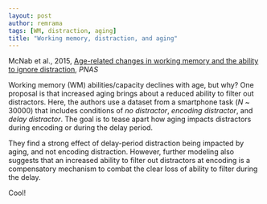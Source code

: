 ```yaml
---
layout: post
author: remrama
tags: [WM, distraction, aging]
title: "Working memory, distraction, and aging"
---
```


McNab et al., 2015, [Age-related changes in working memory and the ability to ignore distraction](https://doi.org/10.1073/pnas.1504162112), _PNAS_

Working memory (WM) abilities/capacity declines with age, but why? One proposal is that increased aging brings about a reduced ability to filter out distractors. Here, the authors use a dataset from a smartphone task (_N_ ~ 30000) that includes conditions of _no distractor_, _encoding distractor_, and _delay distractor_. The goal is to tease apart how aging impacts distractors during encoding or during the delay period.

They find a strong effect of delay-period distraction being impacted by aging, and not encoding distraction. However, further modeling also suggests that an increased ability to filter out distractors at encoding is a compensatory mechanism to combat the clear loss of ability to filter during the delay.

Cool!
